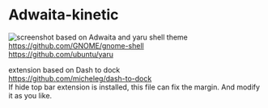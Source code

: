 # Adwaita-kinetic
![screenshot](https://github.com/orbitcorrecton/Adwaita-kinetic/blob/add-license-1/media/Screenshot.png?raw=true)
based on Adwaita and yaru shell theme  
https://github.com/GNOME/gnome-shell  
https://github.com/ubuntu/yaru 
  
extension based on Dash to dock   
https://github.com/micheleg/dash-to-dock  
If hide top bar extension is installed, this file can fix the margin. 
And modify it as you like.
